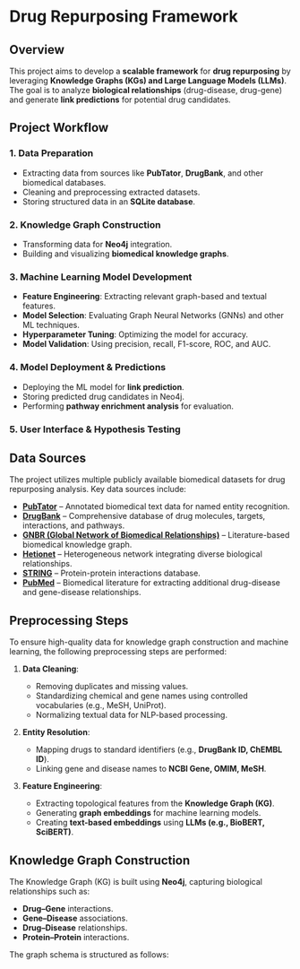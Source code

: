 # Drug Repurposing Framework

## Overview
This project aims to develop a **scalable framework** for **drug repurposing** by leveraging **Knowledge Graphs (KGs) and Large Language Models (LLMs)**. The goal is to analyze **biological relationships** (drug-disease, drug-gene) and generate **link predictions** for potential drug candidates.

## Project Workflow

### **1. Data Preparation**
- Extracting data from sources like **PubTator**, **DrugBank**, and other biomedical databases.
- Cleaning and preprocessing extracted datasets.
- Storing structured data in an **SQLite database**.

### **2. Knowledge Graph Construction**
- Transforming data for **Neo4j** integration.
- Building and visualizing **biomedical knowledge graphs**.

### **3. Machine Learning Model Development**
- **Feature Engineering**: Extracting relevant graph-based and textual features.
- **Model Selection**: Evaluating Graph Neural Networks (GNNs) and other ML techniques.
- **Hyperparameter Tuning**: Optimizing the model for accuracy.
- **Model Validation**: Using precision, recall, F1-score, ROC, and AUC.

### **4. Model Deployment & Predictions**
- Deploying the ML model for **link prediction**.
- Storing predicted drug candidates in Neo4j.
- Performing **pathway enrichment analysis** for evaluation.

### **5. User Interface & Hypothesis Testing**



## **Data Sources**
The project utilizes multiple publicly available biomedical datasets for drug repurposing analysis. Key data sources include:

- **[PubTator](https://www.ncbi.nlm.nih.gov/research/pubtator/)** – Annotated biomedical text data for named entity recognition.
- **[DrugBank](https://go.drugbank.com/)** – Comprehensive database of drug molecules, targets, interactions, and pathways.
- **[GNBR (Global Network of Biomedical Relationships)](https://zenodo.org/record/834026)** – Literature-based biomedical knowledge graph.
- **[Hetionet](https://het.io/)** – Heterogeneous network integrating diverse biological relationships.
- **[STRING](https://string-db.org/)** – Protein-protein interactions database.
- **[PubMed](https://pubmed.ncbi.nlm.nih.gov/)** – Biomedical literature for extracting additional drug-disease and gene-disease relationships.

## **Preprocessing Steps**
To ensure high-quality data for knowledge graph construction and machine learning, the following preprocessing steps are performed:

1. **Data Cleaning**:
   - Removing duplicates and missing values.
   - Standardizing chemical and gene names using controlled vocabularies (e.g., MeSH, UniProt).
   - Normalizing textual data for NLP-based processing.

2. **Entity Resolution**:
   - Mapping drugs to standard identifiers (e.g., **DrugBank ID, ChEMBL ID**).
   - Linking gene and disease names to **NCBI Gene, OMIM, MeSH**.

3. **Feature Engineering**:
   - Extracting topological features from the **Knowledge Graph (KG)**.
   - Generating **graph embeddings** for machine learning models.
   - Creating **text-based embeddings** using **LLMs (e.g., BioBERT, SciBERT)**.

## **Knowledge Graph Construction**
The Knowledge Graph (KG) is built using **Neo4j**, capturing biological relationships such as:

- **Drug–Gene** interactions.
- **Gene–Disease** associations.
- **Drug–Disease** relationships.
- **Protein–Protein** interactions.

The graph schema is structured as follows:


